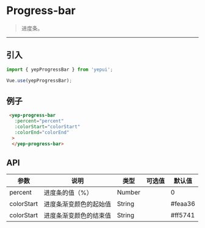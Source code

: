 # Progress-bar

> 进度条。

-------------

## 引入

```javascript
import { yepProgressBar } from 'yepui';

Vue.use(yepProgressBar);
```

## 例子

```html
 <yep-progress-bar 
   :percent="percent"
   :colorStart="colorStart"
   :colorEnd="colorEnd"
  >
  </yep-progress-bar>
```

## API
| 参数 | 说明 | 类型 | 可选值 | 默认值 |
|------|-------|---------|-------|--------|
| percent | 进度条的值（%） | Number | | 0 |
| colorStart | 进度条渐变颜色的起始值 | String | | #feaa36 |
| colorStart | 进度条渐变颜色的结束值 | String | | #ff5741 |


